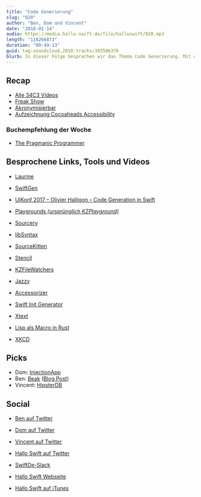 ```yaml
---
title: "Code Generierung"
slug: "020"
author: "Ben, Dom und Vincent"
date: "2018-01-14"
audio: https://media.hallo-swift.de/file/halloswift/020.mp3
length: "118266873"
duration: "00:49:13"
guid: tag:soundcloud,2010:tracks/383506376
blurb: In dieser Folge besprechen wir das Thema Code Generierung. Mit dabei sind wie immer Ben, Dom und Vincent. Schreibt uns gerne bei Twitter oder in Slack!
---
```


## Recap

- [Alle 34C3 Videos](https://media.ccc.de/c/34c3)
- [Freak Show](https://freakshow.fm/fs210-spoiler-alert)
- [Akronymisierbar](http://feed.akronymisier.bar/)
- [Aufzeichnung Cocoaheads Accessibility](https://www.youtube.com/watch?v=QxeSaLSh6JE)

### Buchempfehlung der Woche

- [The Pragmanic Programmer](https://en.wikipedia.org/wiki/The_Pragmatic_Programmer)

## Besprochene Links, Tools und Videos

- [Laurine](https://github.com/JiriTrecak/Laurine)
- [SwiftGen](https://github.com/SwiftGen/SwiftGen)
- [UIKonf 2017 – Olivier Halligon – Code Generation in Swift](https://youtu.be/x_viZfIe8tY)
- [Playgrounds _(ursprünglich KZPlayground)_](https://github.com/krzysztofzablocki/Playgrounds)
- [Sourcery](https://github.com/krzysztofzablocki/Sourcery)
- [libSyntax](https://github.com/apple/swift/tree/master/lib/Syntax)
- [SourceKitten](https://github.com/jpsim/SourceKitten)
- [Stencil](https://github.com/kylef/Stencil)
- [KZFileWatchers](https://github.com/krzysztofzablocki/KZFileWatchers)
- [Jazzy](https://github.com/realm/jazzy)

- [Accessorizer](http://www.kevincallahan.org/software/accessorizer.html)
- [Swift Init Generator](https://github.com/rjoudrey/swift-init-generator)

- [Xtext](https://www.eclipse.org/Xtext/)
- [Lisp als Macro in Rust](https://github.com/JunSuzukiJapan/macro-lisp)
- [XKCD](https://xkcd.com/927/)

## Picks

- Dom: [InjectionApp](https://github.com/johnno1962/InjectionApp)
- Ben: [Beak](https://github.com/yonaskolb/Beak) ([Blog Post](http://bestpractices.jamitlabs.com/t/writing-scripts-for-the-command-line-in-swift-using-beak/77))
- Vincent: [HipsterDB](https://github.com/robmerrell/hipsterdb)

## Social

- [Ben auf Twitter](https://twitter.com/benchr)
- [Dom auf Twitter](https://twitter.com/swiftpainless)
- [Vincent auf Twitter](https://twitter.com/regexident)
- [Hallo Swift auf Twitter](https://twitter.com/hallo_swift)
- [SwiftDe-Slack](http://slack.swiftde.net)

- [Hallo Swift Webseite](http://hallo-swift.de)
- [Hallo Swift auf iTunes](https://itunes.apple.com/de/podcast/hallo-swift/id1225721421?mt=2)
